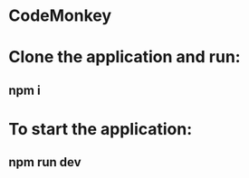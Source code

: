 # CodeMonkey

# Clone the application and run:

## npm i

# To start the application:

## npm run dev
